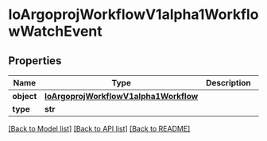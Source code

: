 # IoArgoprojWorkflowV1alpha1WorkflowWatchEvent

## Properties
Name | Type | Description | Notes
------------ | ------------- | ------------- | -------------
**object** | [**IoArgoprojWorkflowV1alpha1Workflow**](IoArgoprojWorkflowV1alpha1Workflow.md) |  | [optional] 
**type** | **str** |  | [optional] 

[[Back to Model list]](../README.md#documentation-for-models) [[Back to API list]](../README.md#documentation-for-api-endpoints) [[Back to README]](../README.md)


